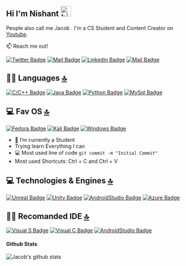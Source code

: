 ## Hi I'm Nishant <img src="https://user-images.githubusercontent.com/1303154/88677602-1635ba80-d120-11ea-84d8-d263ba5fc3c0.gif" width="28px" alt="hi">

 People also call me Jacob . I'm a CS Student  and Content Creator on [Youtube](https://www.youtube.com/channel/UCH5MEb1gKaQjeI9kv5fqMRw). 

:mailbox: Reach me out!

[![Twitter Badge](https://img.shields.io/badge/-@EdwardJacobNix2-1ca0f1?style=flat&labelColor=1ca0f1&logo=twitter&logoColor=white&link=https://twitter.com/EdwardJacobNix2)](https://twitter.com/EdwardJacobNix2) [![Mail Badge](https://img.shields.io/badge/-Jacob-e74c3c?style=flat&labelColor=e74c3c&logo=youtube&logoColor=white)](https://www.youtube.com/channel/UCH5MEb1gKaQjeI9kv5fqMRw) [![Linkedin Badge](https://img.shields.io/badge/-Nishant-0e76a8?style=flat&labelColor=0e76a8&logo=linkedin&logoColor=white)](https://www.linkedin.com/in/nishant-chaki-59391018b/) [![Mail Badge](https://img.shields.io/badge/-@Jacob-e84393?style=flat&labelColor=e84393&logo=instagram&logoColor=white)](https://www.instagram.com/_xedward_/) 
## 👩‍💻 Languages [🔝](#welcome-badges-4-readmemd-profile)



[![C/C++ Badge](https://img.shields.io/badge/-C/C++-61DBFB?style=for-the-badge&labelColor=black&logo=cplusplus&logoColor=61DBFB)](#) [![Java Badge](https://img.shields.io/badge/-Java-F0DB4F?style=for-the-badge&labelColor=black&logo=java&logoColor=F0DB4F)](#) [![Python Badge](https://img.shields.io/badge/-Python-007acc?style=for-the-badge&labelColor=black&logo=python&logoColor=007acc)](#) [![MySql Badge](https://img.shields.io/badge/MySQL-00000F?style=for-the-badge&logo=mysql&logoColor=white)](#) 



## 💻 Fav OS [🔝](#welcome-badges-4-readmemd-profile)

[![Fedora Badge](https://img.shields.io/badge/-Fedora-294172?style=for-the-badge&labelColor=black&logo=fedora&logoColor=294172)](#)
[![Kali Badge](https://img.shields.io/badge/-Kali_Linux-557C94?style=for-the-badge&labelColor=black&logo=kali-linux&logoColor=557C94)](#)
[![Windows Badge](https://img.shields.io/badge/-windows-0078D6?style=for-the-badge&labelColor=black&logo=windows&logoColor=0078D6)](#)



- 🔭 I’m currently a Student
- Trying learn Everything I can
- :computer: Most used line of code `git commit -m "Initial Commit"`
- Most used Shortcuts: Ctrl + C and Ctrl + V

## 💻  Technologies & Engines [🔝](#welcome-badges-4-readmemd-profile)

[![Unreal Badge](https://img.shields.io/badge/-Unreal%20Engine-313131?style=for-the-badge&labelColor=white&logo=unreal-engine&logoColor=313131)](#)
[![Unity Badge](https://img.shields.io/badge/-Unity-100000?style=for-the-badge&labelColor=black&logo=Unity&logoColor=white)](#)
[![AndroidStudio Badge](https://img.shields.io/badge/Android_Studio-3DDC84?style=for-the-badge&logo=android-studio&logoColor=white)](#) 
[![Azure Badge](https://img.shields.io/badge/microsoft%20azure-0089D6?style=for-the-badge&logo=microsoft-azure&logoColor=white)](#) 


## 👩‍💻 Recomanded IDE [🔝](#welcome-badges-4-readmemd-profile)

[![Visual S Badge](https://img.shields.io/badge/-Visual_Studio_Code-0078D4?style=for-the-badge&labelColor=black&logo=visual%20studio%20code)](#)
[![Visual C Badge](https://img.shields.io/badge/-Visual_Studio-5C2D91?style=for-the-badge&labelColor=black&logo=visual%20studio&logoColor=white)](#)
[![AndroidStudio Badge](https://img.shields.io/badge/IntelliJIDEA-000000.svg?style=for-the-badge&logo=intellij-idea&logoColor=white)](#) 

#### Github Stats

![Jacob's github stats](https://github-readme-stats.vercel.app/api?username=Jacob-withnoskills&count_private=true&theme=tokyonight&hide=contribs,prs)

